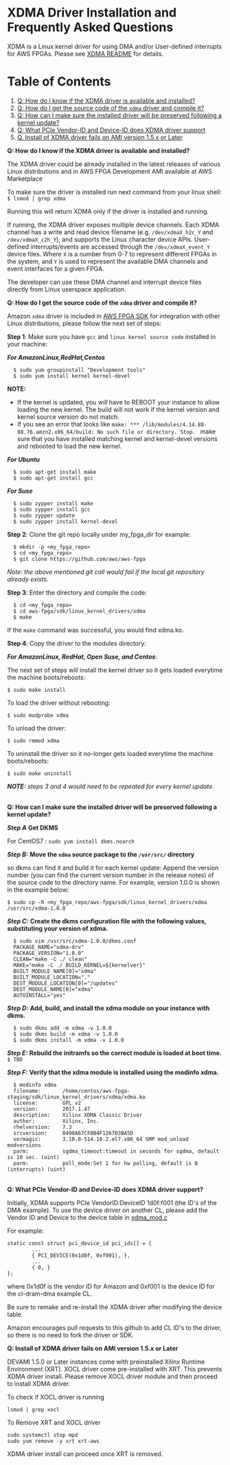 
# XDMA Driver Installation and Frequently Asked Questions

XDMA is a Linux kernel driver for using DMA and/or User-defined interrupts for AWS FPGAs. Please see [XDMA README](README.md) for details.

# Table of Contents

1. [Q: How do I know if the XDMA driver is available and installed?](#howIKnow)
2. [Q: How do I get the source code of the `xdma` driver and compile it?](#howToCompile)
3. [Q: How can I make sure the installed driver will be preserved following a kernel update?](#howToUpdateKernel) 
4. [Q: What PCIe Vendor-ID and Device-ID does XDMA driver support](#howToDIDnVID)
5. [Q. Install of XDMA driver fails on AMI version 1.5.x or Later](#xdmainstallfail)

<a name="howIKnow"></a>
**Q: How do I know if the XDMA driver is available and installed?** 

The XDMA driver could be already installed in the latest releases of various Linux distributions and in AWS FPGA Development AMI available at AWS Marketplace

To make sure the driver is installed run next command from your linux shell:
  `$ lsmod | grep xdma`
  
Running this will return XDMA only if the driver is installed and running.

If running, the XDMA driver exposes multiple device channels.  Each XDMA channel has a write and read device filename (e.g. `/dev/xdmaX_h2c_Y` and `/dev/xdmaX_c2h_Y`), and supports the Linux character device APIs.  User-defined interrupts/events are accessed through the `/dev/xdmaX_event_Y` device files.  Where `X` is a number from 0-7 to represent different FPGAs in the system, and `Y` is used to represent the available DMA channels and event interfaces for a given FPGA.

The developer can use these DMA channel and interrupt device files directly from Linux userspace application.

<a name="howToCompile"></a>
**Q: How do I get the source code of the `xdma` driver and compile it?** 

Amazon `xdma` driver is included in [AWS FPGA SDK](.) for integration with other Linux distributions, please follow the next set of steps:

__**Step 1**__: Make sure you have `gcc` and `linux kernel source code` installed in your machine:

__*For AmazonLinux,RedHat,Centos*__


```
  $ sudo yum groupinstall "Development tools"
  $ sudo yum install kernel kernel-devel
```  
**NOTE:** 
* If the kernel is updated, you *will* have to REBOOT your instance to allow loading the new kernel. The build will not work if the kernel version and kernel source version do not match.
* If you see an error that looks like `make: *** /lib/modules/4.14.88-88.76.amzn2.x86_64/build: No such file or directory. Stop.
` make sure that you have installed matching kernel and kernel-devel versions and rebooted to load the new kernel.


__*For Ubuntu*__  


```
  $ sudo apt-get install make
  $ sudo apt-get install gcc
```

__*For Suse*__  

```
  $ sudo zypper install make
  $ sudo zypper install gcc
  $ sudo zypper update
  $ sudo zypper install kernel-devel

```

__**Step 2**__: Clone the git repo locally under my_fpga_dir for example:  

```
  $ mkdir -p <my_fpga_repo>
  $ cd <my_fpga_repo>
  $ git clone https://github.com/aws/aws-fpga
```

*Note: the above mentioned git call would fail if the local git repository already exists.*

__**Step 3**__: Enter the directory and compile the code:  

```
  $ cd <my_fpga_repo>
  $ cd aws-fpga/sdk/linux_kernel_drivers/xdma
  $ make
```

If the `make` command was successful, you would find xdma.ko.

__**Step 4**__: Copy the driver to the modules directory:  

__*For AmazonLinux, RedHat, Open Suse, and Centos*__:

The next set of steps will install the kernel driver so it gets loaded everytime the machine boots/reboots: 

 `$ sudo make install`
  
To load the driver without rebooting:
 
 `$ sudo modprobe xdma`
  
To unload the driver:
  
 `$ sudo rmmod xdma`
  
To uninstall the driver so it no-longer gets loaded everytime the machine boots/reboots:
  
 `$ sudo make uninstall`

***NOTE:*** *steps 3 and 4 would need to be repeated for every kernel update*.  
  
<a name="howToUpdateKernel"></a>  
**Q: How can I make sure the installed driver will be preserved following a kernel update?**   

__*Step A*__ **Get DKMS**  

For  CentOS7 :  `sudo yum install dkms.noarch`  


__*Step B:*__	**Move the `xdma` source package to the `/usr/src/` directory**  

so dkms can find it and build it for each kernel update: Append the version number (you can find the current version number in the release notes) of the source code to the directory name. For example, version 1.0.0 is shown in the example below:  

  `$ sudo cp -R <my_fpga_repo/aws-fpga/sdk/linux_kernel_drivers/xdma /usr/src/xdma-1.0.0`

__*Step C:*__	**Create the dkms configuration file with the following values, substituting your version of xdma.**  

```
  $ sudo vim /usr/src/xdma-1.0.0/dkms.conf
  PACKAGE_NAME="xdma-drv"
  PACKAGE_VERSION="1.0.0"
  CLEAN="make -C ./ clean"
  MAKE="make -C ./ BUILD_KERNEL=${kernelver}"
  BUILT_MODULE_NAME[0]="xdma"
  BUILT_MODULE_LOCATION="."
  DEST_MODULE_LOCATION[0]="/updates"
  DEST_MODULE_NAME[0]="xdma"
  AUTOINSTALL="yes"
  ```  
  
__*Step D:*__	 **Add, build, and install the xdma module on your instance with dkms.**  

```
  $ sudo dkms add -m xdma -v 1.0.0
  $ sudo dkms build -m xdma -v 1.0.0
  $ sudo dkms install -m xdma -v 1.0.0
```

__*Step E:*__	**Rebuild the initramfs so the correct module is loaded at boot time.**
  `$ TBD`
  
__*Step F:*__ **Verify that the xdma module is installed using the modinfo xdma.**
```
  $ modinfo xdma
  filename:       /home/centos/aws-fpga-staging/sdk/linux_kernel_drivers/xdma/xdma.ko
  license:        GPL v2
  version:        2017.1.47
  description:    Xilinx XDMA Classic Driver
  author:         Xilinx, Inc.
  rhelversion:    7.3
  srcversion:     0498A67CF8B4F126703BA5D
  vermagic:       3.10.0-514.10.2.el7.x86_64 SMP mod_unload modversions 
  parm:           sgdma_timeout:timeout in seconds for sgdma, default is 10 sec. (uint)
  parm:           poll_mode:Set 1 for hw polling, default is 0 (interrupts) (uint)
```

<a name="howToDIDnVID"></a>  
**Q: What PCIe Vendor-ID and Device-ID does XDMA driver support?** 

Initially, XDMA supports PCIe VendorID:DeviceID 1d0f:f001 (the ID's of the DMA example).
To use the device driver on another CL, please add the Vendor ID and Device to the device table in [xdma_mod.c](./xdma_mod.c)

For example:

```
static const struct pci_device_id pci_ids[] = {
        ...
        { PCI_DEVICE(0x1d0f, 0xf001), },
        ...
        { 0, }
};
```
where 0x1d0f is the vendor ID for Amazon and 0xf001 is the device ID for the cl-dram-dma example CL.


Be sure to remake and re-install the XDMA driver after modifying the device table.

Amazon encourages pull requests to this github to add CL ID's to the driver, so there is no need to fork the driver or SDK.

<a name="xdmainstallfail"></a>
**Q: Install of XDMA driver fails on AMI version 1.5.x or Later**

DEVAMI 1.5.0 or Later instances come with preinstalled Xilinx Runtime Environment (XRT). XOCL driver come pre-installed with XRT. This prevents XDMA driver install. Please remove XOCL driver module and then proceed to install XDMA driver.

 To check if XOCL driver is running
 
 ```
 lsmod | grep xocl
 
 ```
 To Remove XRT and XOCL driver
 
 ```
 sudo systemctl stop mpd
 sudo yum remove -y xrt xrt-aws
 ```

 XDMA driver install can proceed once XRT is removed.
 
